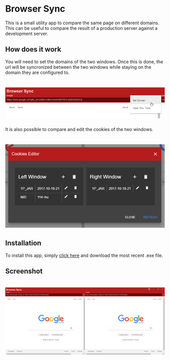 # Browser Sync
This is a small utility app to compare the same page on different domains. This can be useful to compare the result of a production server against a development server.

## How does it work
You will need to set the domains of the two windows. Once this is done, the url will be syncronized between the two windows while staying on the domain they are configured to.
# ![Set Domain](/docs/set-domain.png?raw=true)

It is also possible to compare and edit the cookies of the two windows.
# ![Cookie Editor](/docs/cookie-editor.png?raw=true)

## Installation
To install this app, simply [click here](https://github.com/Moustachauve/browser-sync/releases/latest) and download the most recent .exe file.

## Screenshot
# ![Cookie Editor](/docs/screenshot-1.png?raw=true)